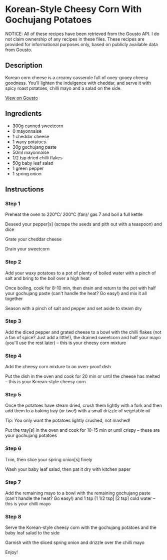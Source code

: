 # Korean-Style Cheesy Corn With Gochujang Potatoes

NOTICE: All of these recipes have been retrieved from the Gousto API. I do not claim ownership of any recipes in these files. These recipes are provided for informational purposes only, based on publicly available data from Gousto.

## Description

Korean corn cheese is a creamy casserole full of ooey-gooey cheesy goodness. You'll lighten the indulgence with cheddar, and serve it with spicy roast potatoes, chilli mayo and a salad on the side.

[View on Gousto](https://www.gousto.co.uk/recipes/cookbook/korean-style-cheesy-corn-with-gochujang-potatoes)

## Ingredients

- 300g canned sweetcorn
- 0 mayonnaise
- 1 cheddar cheese
- 1 waxy potatoes
- 30g gochujang paste
- 50ml mayonnaise
- 1/2 tsp dried chilli flakes
- 50g baby leaf salad
- 1 green pepper
- 1 spring onion

## Instructions


### Step 1

Preheat the oven to 220°C/ 200°C (fan)/ gas 7 and boil a full kettle

Deseed your pepper[s] (scrape the seeds and pith out with a teaspoon) and dice

Grate your cheddar cheese

Drain your sweetcorn


### Step 2

Add your waxy potatoes to a pot of plenty of boiled water with a pinch of salt and bring to the boil over a high heat

Once boiling, cook for 8-10 min, then drain and return to the pot with half your gochujang paste (can't handle the heat? Go easy!) and mix it all together

Season with a pinch of salt and pepper and set aside to steam dry


### Step 3

Add the diced pepper and grated cheese to a bowl with the chilli flakes (not a fan of spice? Just add a little!), the drained sweetcorn and half your mayo (you'll use the rest later) – this is your cheesy corn mixture


### Step 4

Add the cheesy corn mixture to an oven-proof dish

Put the dish in the oven and cook for 20 min or until the cheese has melted – this is your Korean-style cheesy corn


### Step 5

Once the potatoes have steam dried, crush them lightly with a fork and then add them to a baking tray (or two!) with a small drizzle of vegetable oil

Tip: You only want the potatoes lightly crushed, not mashed!

Put the tray[s] in the oven and cook for 10-15 min or until crispy – these are your gochujang potatoes


### Step 6

Trim, then slice your spring onion[s] finely

Wash your baby leaf salad, then pat it dry with kitchen paper


### Step 7

Add the remaining mayo to a bowl with the remaining gochujang paste (can't handle the heat? Go easy!) and 1 tsp <span class="text-purple">[1 1/2 tsp]</span><span class="text-danger"> [2 tsp] </span>cold water – this is your chilli mayo

### Step 8

Serve the Korean-style cheesy corn with the gochujang potatoes and the baby leaf salad to the side

Garnish with the sliced spring onion and drizzle over the chilli mayo

Enjoy!

